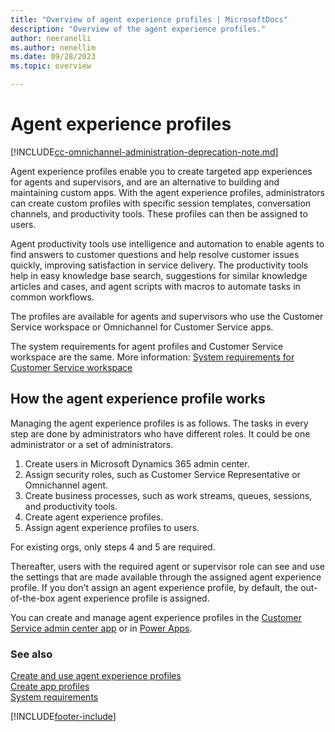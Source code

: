 ```yaml
---
title: "Overview of agent experience profiles | MicrosoftDocs"
description: "Overview of the agent experience profiles."
author: neeranelli
ms.author: nenellim
ms.date: 09/28/2023
ms.topic: overview

---
```


# Agent experience profiles

[!INCLUDE[cc-omnichannel-administration-deprecation-note.md](../includes/cc-omnichannel-administration-deprecation-note.md)]

Agent experience profiles enable you to create targeted app experiences for agents and supervisors, and are an alternative to building and maintaining custom apps.
With the agent experience profiles, administrators can create custom profiles with specific session templates, conversation channels, and productivity tools. These profiles can then be assigned to users.

Agent productivity tools use intelligence and automation to enable agents to find answers to customer questions and help resolve customer issues quickly, improving satisfaction in service delivery. The productivity tools help in easy knowledge base search, suggestions for similar knowledge articles and cases, and agent scripts with macros to automate tasks in common workflows. 

The profiles are available for agents and supervisors who use the Customer Service workspace or Omnichannel for Customer Service apps.

The system requirements for agent profiles and Customer Service workspace are the same. More information: [System requirements for Customer Service workspace](../customer-service/customer-service-workspace-system-requirements.md)

## How the agent experience profile works

Managing the agent experience profiles is as follows. The tasks in every step are done by administrators who have different roles. It could be one administrator or a set of administrators.

1. Create users in Microsoft Dynamics 365 admin center.
2. Assign security roles, such as Customer Service Representative or Omnichannel agent.
3. Create business processes, such as work streams, queues, sessions, and productivity tools.
4. Create agent experience profiles.
5. Assign agent experience profiles to users.

For existing orgs, only steps 4 and 5 are required.

Thereafter, users with the required agent or supervisor role can see and use the settings that are made available through the assigned agent experience profile. If you don't assign an agent experience profile, by default, the out-of-the-box agent experience profile is assigned.

You can create and manage agent experience profiles in the [Customer Service admin center app](create-agent-experience-profile.md) or in [Power Apps](create-app-profiles-powerapps.md).

### See also
[Create and use agent experience profiles](create-agent-experience-profile.md)    
[Create app profiles](create-app-profiles-powerapps.md)  
[System requirements](../customer-service/customer-service-workspace-system-requirements.md)  

[!INCLUDE[footer-include](../includes/footer-banner.md)]

